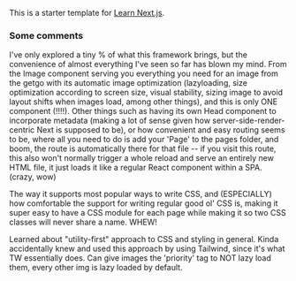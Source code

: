 This is a starter template for [Learn Next.js](https://nextjs.org/learn).

### Some comments

I've only explored a tiny % of what this framework brings, but the convenience of almost everything I've seen so far has blown my mind.
From the Image component serving you everything you need for an image from the getgo with its automatic image optimization (lazyloading, size optimization according to screen size, visual stability, sizing image to avoid layout shifts when images load, among other things), and this is only ONE component (!!!!). Other things such as having its own Head component to incorporate metadata (making a lot of sense given how server-side-render-centric Next is supposed to be), or how convenient and easy routing seems to be, where all you need to do is add your 'Page' to the pages folder, and boom, the route is automatically there for that file -- if you visit this route, this also won't normally trigger a whole reload and serve an entirely new HTML file, it just loads it like a regular React component within a SPA. (crazy, wow)

The way it supports most popular ways to write CSS, and (ESPECIALLY) how comfortable the support for writing regular good ol' CSS is, making it super easy to have a CSS module for each page while making it so two CSS classes will never share a name. WHEW!

Learned about "utility-first" approach to CSS and styling in general. Kinda accidentally knew and used this approach by using Tailwind, since it's what TW essentially does.
Can give images the 'priority' tag to NOT lazy load them, every other img is lazy loaded by default.
